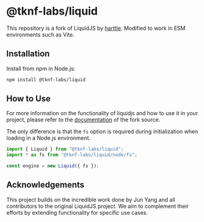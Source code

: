 # @tknf-labs/liquid

This repository is a fork of LiquidJS by [harttle](https://github.com/harttle).
Modified to work in ESM environments such as Vite.

## Installation

Install from npm in Node.js:

```bash
npm install @tknf-labs/liquid
```

## How to Use

For more information on the functionality of liquidjs and how to use it in your project, please refer to the [documentation](https://liquidjs.com/index.html) of the fork source.

The only difference is that the `fs` option is required during initialization when loading in a Node.js environment.

```typescript
import { Liquid } from "@tknf-labs/liquid";
import * as fs from "@tknf-labs/liquid/node/fs";

const engine = new Liquid({ fs });
```


## Acknowledgements

This project builds on the incredible work done by Jun Yang and all contributors to the original LiquidJS project. We aim to complement their efforts by extending functionality for specific use cases.

